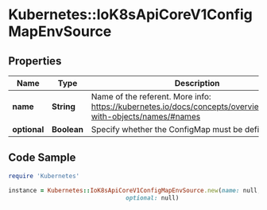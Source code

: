 # Kubernetes::IoK8sApiCoreV1ConfigMapEnvSource

## Properties

Name | Type | Description | Notes
------------ | ------------- | ------------- | -------------
**name** | **String** | Name of the referent. More info: https://kubernetes.io/docs/concepts/overview/working-with-objects/names/#names | [optional] 
**optional** | **Boolean** | Specify whether the ConfigMap must be defined | [optional] 

## Code Sample

```ruby
require 'Kubernetes'

instance = Kubernetes::IoK8sApiCoreV1ConfigMapEnvSource.new(name: null,
                                 optional: null)
```


